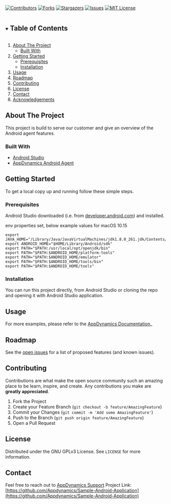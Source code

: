 <!-- PROJECT SHIELDS -->
<!--
*** We are using markdown "reference style" links for readability.
*** Reference links are enclosed in brackets [ ] instead of parentheses ( ).
*** See the bottom of this document for the declaration of the reference variables
*** for contributors-url, forks-url, etc. This is an optional, concise syntax you may use.
*** https://www.markdownguide.org/basic-syntax/#reference-style-links
-->
[![Contributors][contributors-shield]][contributors-url]
[![Forks][forks-shield]][forks-url]
[![Stargazers][stars-shield]][stars-url]
[![Issues][issues-shield]][issues-url]
[![MIT License][license-shield]][license-url]



<!-- TABLE OF CONTENTS -->
<details open="open">
  <summary><h2 style="display: inline-block">Table of Contents</h2></summary>
  <ol>
    <li>
      <a href="#about-the-project">About The Project</a>
      <ul>
        <li><a href="#built-with">Built With</a></li>
      </ul>
    </li>
    <li>
      <a href="#getting-started">Getting Started</a>
      <ul>
        <li><a href="#prerequisites">Prerequisites</a></li>
        <li><a href="#installation">Installation</a></li>
      </ul>
    </li>
    <li><a href="#usage">Usage</a></li>
    <li><a href="#roadmap">Roadmap</a></li>
    <li><a href="#contributing">Contributing</a></li>
    <li><a href="#license">License</a></li>
    <li><a href="#contact">Contact</a></li>
    <li><a href="#acknowledgements">Acknowledgements</a></li>
  </ol>
</details>



<!-- ABOUT THE PROJECT -->
## About The Project
This project is build to serve our customer and give an overview of the Android agent features.

### Built With

* [Android Studio](https://developer.android.com/studio/features)
* [AppDynamics Android Agent](https://www.appdynamics.com/supported-technologies/android)



<!-- GETTING STARTED -->
## Getting Started

To get a local copy up and running follow these simple steps.

### Prerequisites

Android Studio downloaded (i.e. from [developer.android.com](https://developer.android.com/studio)) and installed.

env properties set, below example values for macOS 10.15
```
export JAVA_HOME="/Library/Java/JavaVirtualMachines/jdk1.8.0_261.jdk/Contents/Home"
export ANDROID_HOME="$HOME/Library/Android/sdk"
export PATH="$PATH:/usr/local/opt/openjdk/bin"
export PATH="$PATH:$ANDROID_HOME/platform-tools"
export PATH="$PATH:$ANDROID_HOME/emulator"
export PATH="$PATH:$ANDROID_HOME/tools/bin"
export PATH="$PATH:$ANDROID_HOME/tools"
```

### Installation

You can run this project directly, from Android Studio or cloning the repo and opening it with Android Studio application.


<!-- USAGE EXAMPLES -->
## Usage
For more examples, please refer to the [AppDynamics Documentation](https://docs.appdynamics.com/display/PRO21/Instrument+Android+Applications)_



<!-- ROADMAP -->
## Roadmap

See the [open issues](https://github.com/Appdynamics/Sample-Android-Application/issues) for a list of proposed features (and known issues).



<!-- CONTRIBUTING -->
## Contributing

Contributions are what make the open source community such an amazing place to be learn, inspire, and create. Any contributions you make are **greatly appreciated**.

1. Fork the Project
2. Create your Feature Branch (`git checkout -b feature/AmazingFeature`)
3. Commit your Changes (`git commit -m 'Add some AmazingFeature'`)
4. Push to the Branch (`git push origin feature/AmazingFeature`)
5. Open a Pull Request



<!-- LICENSE -->
## License

Distributed under the GNU GPLv3 License. See `LICENSE` for more information.



<!-- CONTACT -->
## Contact
Feel free to reach out to [AppDynamics Support](https://www.appdynamics.com/support)
Project Link: [https://github.com/Appdynamics/Sample-Android-Application](https://github.com/Appdynamics/Sample-Android-Application)


<!-- MARKDOWN LINKS & IMAGES -->
<!-- https://www.markdownguide.org/basic-syntax/#reference-style-links -->
[contributors-shield]: https://img.shields.io/github/contributors/Appdynamics/Sample-Android-Application.svg?style=plastic
[contributors-url]: https://github.com/Appdynamics/Sample-Android-Application/graphs/contributors
[forks-shield]: https://img.shields.io/github/forks/Appdynamics/Sample-Android-Application.svg?style=plastic
[forks-url]: https://github.com/Appdynamics/Sample-Android-Application/network/members
[stars-shield]: https://img.shields.io/github/stars/Appdynamics/Sample-Android-Application.svg?style=plastic
[stars-url]: https://github.com/Appdynamics/Sample-Android-Application/stargazers
[issues-shield]: https://img.shields.io/github/issues/Appdynamics/Sample-Android-Application.svg?style=plastic
[issues-url]: https://github.com/Appdynamics/Sample-Android-Application/issues
[license-shield]: https://img.shields.io/github/license/Appdynamics/Sample-Android-Application.svg?style=plastic
[license-url]: https://github.com/Appdynamics/Sample-Android-Application/blob/master/LICENSE.txt

